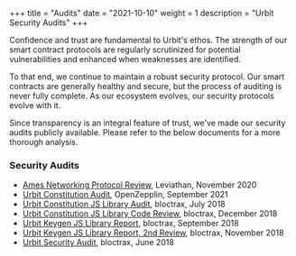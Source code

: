 +++
title = "Audits"
date = "2021-10-10"
weight = 1
description = "Urbit Security Audits"
+++

Confidence and trust are fundamental to Urbit's ethos. The strength of our smart contract protocols are regularly scrutinized for potential vulnerabilities and enhanced when weaknesses are identified.

To that end, we continue to maintain a robust security protocol. Our smart contracts are generally healthy and secure, but the process of auditing is never fully complete. As our ecosystem evolves, our security protocols evolve with it.

Since transparency is an integral feature of trust, we've made our security audits publicly available. Please refer to the below documents for a more thorough analysis.

### Security Audits

- [Ames Networking Protocol Review](<https://storage.googleapis.com/media.urbit.org/site/audits/Tlon.io%20-%20Urbit%20AMES%20Networking%20Protocol%20Review%20Final%20Report%20(1).pdf>), Leviathan, November 2020
- [Urbit Constitution Audit](https://storage.googleapis.com/media.urbit.org/site/audits/Urbit%20Constitution%20Audit%20-%20OpenZeppelin.pdf), OpenZepplin, September 2021
- [Urbit Constitution JS Library Audit](https://storage.googleapis.com/media.urbit.org/site/audits/Urbit%20Constitution%20JS%20Audit.pdf), bloctrax, July 2018
- [Urbit Constitution JS Library Code Review](https://storage.googleapis.com/media.urbit.org/site/audits/Urbit%20Constitution%20JS%20Library%20Report%20-%20December%202018%20Review.pdf), bloctrax, December 2018
- [Urbit Keygen JS Library Report](https://storage.googleapis.com/media.urbit.org/site/audits/Urbit%20Keygen%20JS%20Library%20Report.pdf), bloctrax, September 2018
- [Urbit Keygen JS Library Report, 2nd Review](https://storage.googleapis.com/media.urbit.org/site/audits/Urbit%20Keygen%20JS%20Library%20Report%20-%20Second%20Review%20with%20Resolutions.pdf), bloctrax, November 2018
- [Urbit Security Audit](https://storage.googleapis.com/media.urbit.org/site/audits/Urbit%20Security%20Audit.pdf), bloctrax, June 2018
